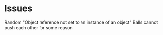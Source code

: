 # Issues
Random "Object reference not set to an instance of an object"
Balls cannot push each other for some reason